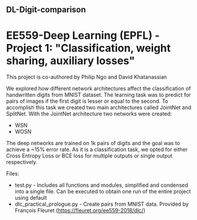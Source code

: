 ## DL-Digit-comparison
# EE559-Deep Learning (EPFL) - Project 1: "Classification, weight sharing, auxiliary losses"

This project is co-authored by Philip Ngo and David Khatanassian

We explored how different network architectures affect the classification of handwritten digits from MNIST dataset. The learning task was to predict for pairs of images if the first digit is lesser or equal to the second. To accomplish this task we created two main architectures called JointNet and SplitNet. With the JointNet architecture two networks were created:
* WSN
* WOSN


The deep networks are trained on 1k pairs of digits and the goal was to achieve a ~15% error rate. As it is a classification task, we opted for either Cross Entropy Loss or BCE loss for multiple outputs or single output respectively.


Files:
* test.py - Includes all functions and modules, simplified and condensed into a single file. Can be executed to obtain one run of the entire project using default   
* dlc_practical_prologue.py - Create pairs from MNIST data. Provided by François Fleuret (https://fleuret.org/ee559-2018/dlc/)



